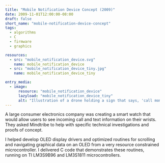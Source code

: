 ```yaml
---
title: "Mobile Notification Device Concept (2009)"
date: 2009-11-01T12:00:00-08:00
draft: false
short_name: "mobile-notification-device-concept"
tags:
  - algorithms
  - C
  - firmware
  - graphics

resources:
  - src: "mobile_notification_device.svg"
    name: mobile_notification_device
  - src: "mobile_notification_device_tiny.jpg"
    name: mobile_notification_device_tiny

entry_media:
  - image:
      resource: "mobile_notification_device"
      lazyload: "mobile_notification_device_tiny"
      alt: "Illustration of a drone holding a sign that says, 'call mom', hovering near a person leaving a building"
---
```

A large consumer electronics company was creating a smart watch that would allow users to see incoming call and text information on their wrists. They asked Mindtribe to help with specific technical investigations and proofs of concept.

I helped develop OLED display drivers and optimized routines for scrolling and navigating graphical data on an OLED from a very resource constrained microcontroller. I delivered C code that demonstrates these routines, running on TI LM3S9B96 and LM3S1811 microcontrollers.
